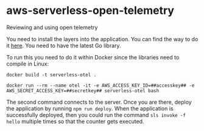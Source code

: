 # aws-serverless-open-telemetry
Reviewing and using open telemetry


You need to install the layers into the application.  You can find the way to do it [here](https://github.com/aws-observability/aws-otel-lambda/tree/main/extensions/aoc-extension).  You need to have the latest Go library.

To run this you need to do it within Docker since the libraries need to compile in Linux:
```
docker build -t serverless-otel .

docker run --rm --name otel -it -e AWS_ACCESS_KEY_ID=##accesskey## -e AWS_SECRET_ACCESS_KEY=##secretkey## serverless-otel bash
```

The second command connects to the server.  Once you are there, deploy the application by running `npm run deploy`.  When the application is successfully deployed, then you could run the command `sls invoke -f hello` multiple times so that the counter gets executed.